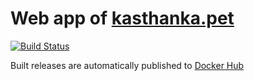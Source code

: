# Web app of [kasthanka.pet](https://kashtanka.pet)

[![Build Status](https://drone.k8s.grechka.family/api/badges/LostPetInitiative/WebApp/status.svg)](https://drone.k8s.grechka.family/LostPetInitiative/WebApp)

Built releases are automatically published to [Docker Hub](https://hub.docker.com/repository/docker/lostpetinitiative/kashtanka-web-app)